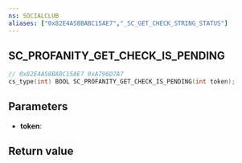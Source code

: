 ```yaml
---
ns: SOCIALCLUB
aliases: ["0x82E4A58BABC15AE7","_SC_GET_CHECK_STRING_STATUS"]
---
```

## SC_PROFANITY_GET_CHECK_IS_PENDING

```c
// 0x82E4A58BABC15AE7 0xA796D7A7
cs_type(int) BOOL SC_PROFANITY_GET_CHECK_IS_PENDING(int token);
```

## Parameters
* **token**: 

## Return value

